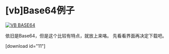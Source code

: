 # [vb]Base64例子

[![VB BASE64](https://attachment.soulteary.com/2009/04/29/382_base64.jpg "VB BASE64")](https://attachment.soulteary.com/2009/04/29/382_base64.jpg) 

依旧是Base64，但是这个比较有特点，就放上来咯。 先看看界面再决定下载吧。 

<!-- more -->

[download id="11"]

